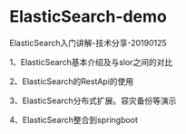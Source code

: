 # ElasticSearch-demo
ElasticSearch入门讲解-技术分享-20190125

1、ElasticSearch基本介绍及与slor之间的对比

2、ElasticSearch的RestApi的使用

3、ElasticSearch分布式扩展。容灾备份等演示

4、ElasticSearch整合到springboot